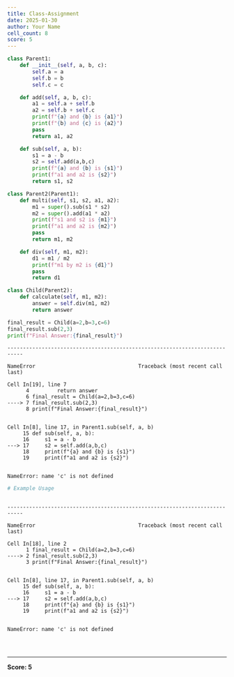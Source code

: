 ```yaml
---
title: Class-Assignment
date: 2025-01-30
author: Your Name
cell_count: 8
score: 5
---
```


```python
class Parent1:
    def __init__(self, a, b, c):
        self.a = a
        self.b = b
        self.c = c

    def add(self, a, b, c):
        a1 = self.a + self.b
        a2 = self.b + self.c
        print(f"{a} and {b} is {a1}")
        print(f"{b} and {c} is {a2}")
        pass
        return a1, a2

    def sub(self, a, b):
        s1 = a - b
        s2 = self.add(a,b,c)
        print(f"{a} and {b} is {s1}")
        print(f"a1 and a2 is {s2}")
        return s1, s2
```


```python
class Parent2(Parent1):
    def multi(self, s1, s2, a1, a2):
        m1 = super().sub(s1 * s2)
        m2 = super().add(a1 * a2)
        print(f"s1 and s2 is {m1}")
        print(f"a1 and a2 is {m2}")
        pass
        return m1, m2

    def div(self, m1, m2):
        d1 = m1 / m2
        print(f"m1 by m2 is {d1}")
        pass
        return d1
```


```python
class Child(Parent2):
    def calculate(self, m1, m2):
        answer = self.div(m1, m2)
        return answer

final_result = Child(a=2,b=3,c=6)
final_result.sub(2,3)
print(f"Final Answer:{final_result}")
```


    ---------------------------------------------------------------------------

    NameError                                 Traceback (most recent call last)

    Cell In[19], line 7
          4         return answer
          6 final_result = Child(a=2,b=3,c=6)
    ----> 7 final_result.sub(2,3)
          8 print(f"Final Answer:{final_result}")


    Cell In[8], line 17, in Parent1.sub(self, a, b)
         15 def sub(self, a, b):
         16     s1 = a - b
    ---> 17     s2 = self.add(a,b,c)
         18     print(f"{a} and {b} is {s1}")
         19     print(f"a1 and a2 is {s2}")


    NameError: name 'c' is not defined



```python
# Example Usage

```


```python

```


    ---------------------------------------------------------------------------

    NameError                                 Traceback (most recent call last)

    Cell In[18], line 2
          1 final_result = Child(a=2,b=3,c=6)
    ----> 2 final_result.sub(2,3)
          3 print(f"Final Answer:{final_result}")


    Cell In[8], line 17, in Parent1.sub(self, a, b)
         15 def sub(self, a, b):
         16     s1 = a - b
    ---> 17     s2 = self.add(a,b,c)
         18     print(f"{a} and {b} is {s1}")
         19     print(f"a1 and a2 is {s2}")


    NameError: name 'c' is not defined



```python

```


```python

```


```python


```


---
**Score: 5**
